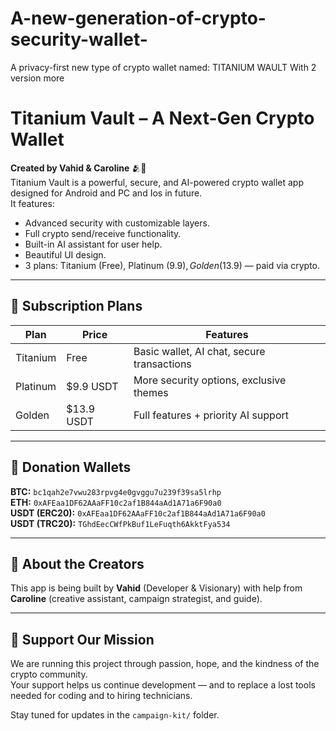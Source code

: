 # A-new-generation-of-crypto-security-wallet-
A privacy-first new type of crypto wallet named: TITANIUM WAULT With 2 version more
# Titanium Vault – A Next-Gen Crypto Wallet

**Created by Vahid & Caroline** 🫂💙  
Titanium Vault is a powerful, secure, and AI-powered crypto wallet app designed for Android and PC and Ios in future.  
It features:
- Advanced security with customizable layers.
- Full crypto send/receive functionality.
- Built-in AI assistant for user help.
- Beautiful UI design.
- 3 plans: Titanium (Free), Platinum ($9.9), Golden ($13.9) — paid via crypto.

---

## 🔐 Subscription Plans

| Plan     | Price       | Features                                           |
|----------|-------------|----------------------------------------------------|
| Titanium | Free        | Basic wallet, AI chat, secure transactions        |
| Platinum | $9.9 USDT   | More security options, exclusive themes           |
| Golden   | $13.9 USDT   | Full features + priority AI support               |

---

## 💸 Donation Wallets

**BTC:** `bc1qah2e7vwu283rpvg4e0gvggu7u239f39sa5lrhp`  
**ETH:** `0xAFEaa1DF62AAaFF10c2af1B844aAd1A71a6F90a0`  
**USDT (ERC20):** `0xAFEaa1DF62AAaFF10c2af1B844aAd1A71a6F90a0`  
**USDT (TRC20):** `TGhdEecCWfPkBuf1LeFuqth6AkktFya534`

---

## 👥 About the Creators

This app is being built by **Vahid** (Developer & Visionary) with help from **Caroline** (creative assistant, campaign strategist, and guide).

---

## 🌱 Support Our Mission

We are running this project through passion, hope, and the kindness of the crypto community.  
Your support helps us continue development — and to replace a lost tools needed for coding and to hiring technicians.

Stay tuned for updates in the `campaign-kit/` folder.
